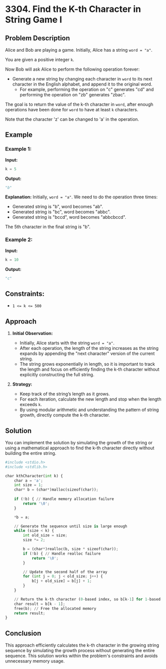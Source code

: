 
# 3304. Find the K-th Character in String Game I

## Problem Description

Alice and Bob are playing a game. Initially, Alice has a string `word = "a"`.

You are given a positive integer `k`.

Now Bob will ask Alice to perform the following operation forever:

- Generate a new string by changing each character in `word` to its next character in the English alphabet, and append it to the original word.
    - For example, performing the operation on "c" generates "cd" and performing the operation on "zb" generates "zbac".

The goal is to return the value of the k-th character in `word`, after enough operations have been done for `word` to have at least `k` characters.

Note that the character 'z' can be changed to 'a' in the operation.

## Example

### Example 1:
**Input:**
```python
k = 5
```

**Output:**
```python
"b"
```

**Explanation:**
Initially, `word = "a"`. We need to do the operation three times:

- Generated string is "b", word becomes "ab".
- Generated string is "bc", word becomes "abbc".
- Generated string is "bccd", word becomes "abbcbccd".

The 5th character in the final string is "b".

### Example 2:
**Input:**
```python
k = 10
```

**Output:**
```python
"c"
```

## Constraints:
- `1 <= k <= 500`

## Approach

1. **Initial Observation:**
   - Initially, Alice starts with the string `word = "a"`.
   - After each operation, the length of the string increases as the string expands by appending the "next character" version of the current string.
   - The string grows exponentially in length, so it is important to track the length and focus on efficiently finding the k-th character without explicitly constructing the full string.

2. **Strategy:**
   - Keep track of the string’s length as it grows.
   - For each iteration, calculate the new length and stop when the length exceeds `k`.
   - By using modular arithmetic and understanding the pattern of string growth, directly compute the k-th character.

## Solution

You can implement the solution by simulating the growth of the string or using a mathematical approach to find the k-th character directly without building the entire string.

```python
#include <stdio.h>
#include <stdlib.h>

char kthCharacter(int k) {
    char a = 'a';
    int size = 1;
    char* b = (char*)malloc(sizeof(char));
    
    if (!b) { // Handle memory allocation failure
        return '\0';
    }

    *b = a;

    // Generate the sequence until size is large enough
    while (size < k) {
        int old_size = size;
        size *= 2;

        b = (char*)realloc(b, size * sizeof(char));
        if (!b) { // Handle realloc failure
            return '\0';
        }

        // Update the second half of the array
        for (int j = 0; j < old_size; j++) {
            b[j + old_size] = b[j] + 1;
        }
    }

    // Return the k-th character (0-based index, so b[k-1] for 1-based index)
    char result = b[k - 1];
    free(b); // Free the allocated memory
    return result;
}
```

## Conclusion

This approach efficiently calculates the k-th character in the growing string sequence by simulating the growth process without generating the entire sequence. This solution works within the problem's constraints and avoids unnecessary memory usage.
